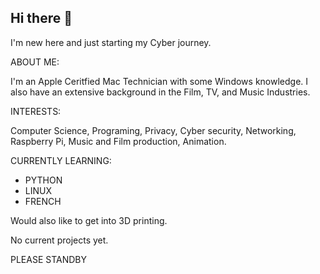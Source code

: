 ## Hi there 👋 
I'm new here and just starting my Cyber journey. 

ABOUT ME:

I'm an Apple Ceritfied Mac Technician with some Windows knowledge. I also have an extensive background in the Film, TV, and Music Industries.

INTERESTS:

Computer Science, Programing, Privacy, Cyber security, Networking, Raspberry Pi, Music and Film production, Animation.

CURRENTLY LEARNING:
- PYTHON
- LINUX
- FRENCH

Would also like to get into 3D printing.

No current projects yet. 

PLEASE STANDBY
